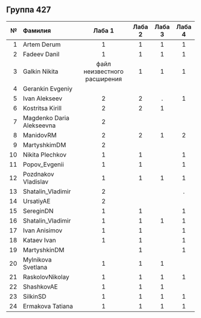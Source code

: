 ## Группа 427

<div id="header" align="center">
  <div id="main">
  </div>
  
| **№**	| **Фамилия**  	| **Лаба 1** 	| **Лаба 2** 	| **Лаба 3** 	| **Лаба 4** 	|
|------:	|:--------------|:----------:	|:----------:	|:----------:	|:----------:	|
|     1 	|   Artem Derum |      1     	|      1     	|          1  	|       1     	|  
|    2 	| Fadeev Danil	|    1       	|         1   	|     1       	|        1    	|
|    3 	| Galkin Nikita	| файл неизвестного расширения |         1   	|     1       	|     1       	|
|   4	| Gerankin Evgeniy 	|           	|            	|            	|            	|
|    5 	| Ivan Alekseev	| 2 | 2 | . |         1   	|        1 	|
|   6 	| Kostritsa Kirill	| 2 | 2 |      1      	|            	|
|   7	| Magdenko Daria Alekseevna	| 2 |            	|            	|            	|
|   8 	| ManidovRM | 2 | 2 |      1      	|     2     	|
|   9	| MartyshkimDM	| 2 |         	|            	|            	|
|   10	| Nikita Plechkov|     1      	|        1    	|            	|          1  	|
|   11	| Popov_Evgenii	|         1  	|         1   	|            	|         1  	|
|   12	| Pozdnakov Vladislav	|         1  	|          1  	|          1  	|       1     	|
|   13	| Shatalin_Vladimir	| 2 |            	|            	|     .       	|
|   14	| UrsatiyAE	| 2 |            	|            	|            	|
|   15	|  SereginDN	|        1   	|         1   	|            	|        1    	|
|   16	|Shatalin_Vladimir  	|     1      	|         1   	|        1    	|    1        	|
|   17	|	Ivan Anisimov|      1 	|      1      	|            	|          1  	|
|   18	|Kataev Ivan	|      1 	|        1   	|            	|         1   	|
|   19	| MartyshkinDM	|   	|    1        	|            	|      1      	|
|   20	| Mylnikova Svetlana	|      1 	|        1    	|      1      	|            	|
|   21	|RaskolovNikolay	|      1 	|      1      	|      1      	|      1      	|
|   22	|	ShashkovAE|      1 	|         1   	|      1      	|            	|
|   23	|SilkinSD	|      1 	|      1      	|         1   	|        1    	|
|   24	|Ermakova Tatiana	|      1 	|      1      	|     1       	|     1       	|
</div>
